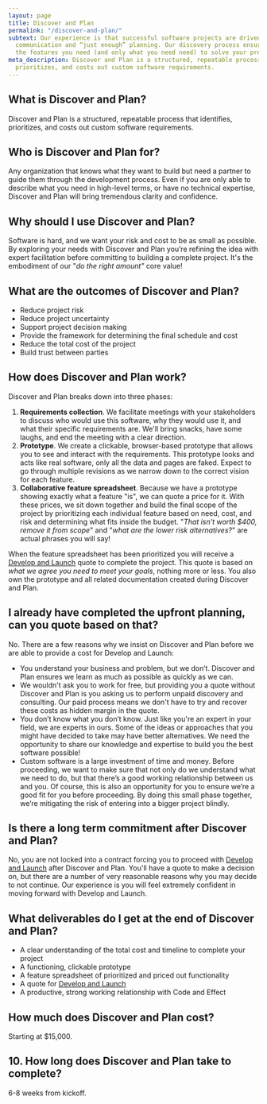 ```yaml
---
layout: page
title: Discover and Plan
permalink: "/discover-and-plan/"
subtext: Our experience is that successful software projects are driven by clear
  communication and “just enough” planning. Our discovery process ensures you get
  the features you need (and only what you need need) to solve your problem.
meta_description: Discover and Plan is a structured, repeatable process that identifies,
  prioritizes, and costs out custom software requirements.
---
```

## What is Discover and Plan?

Discover and Plan is a structured, repeatable process that identifies, prioritizes, and costs out custom software requirements.

## Who is Discover and Plan for?

Any organization that knows what they want to build but need a partner to guide them through the development process. Even if you are only able to describe what you need in high-level terms, or have no technical expertise, Discover and Plan will bring tremendous clarity and confidence.

## Why should I use Discover and Plan?

Software is hard, and we want your risk and cost to be as small as possible. By exploring your needs with Discover and Plan you’re refining the idea with expert facilitation before committing to building a complete project. It's the embodiment of our "_do the right amount"_ core value!

## What are the outcomes of Discover and Plan?

* Reduce project risk
* Reduce project uncertainty
* Support project decision making
* Provide the framework for determining the final schedule and cost
* Reduce the total cost of the project
* Build trust between parties

## How does Discover and Plan work?

Discover and Plan breaks down into three phases:

1. **Requirements collection**. We facilitate meetings with your stakeholders to discuss who would use this software, why they would use it, and what their specific requirements are. We'll bring snacks, have some laughs, and end the meeting with a clear direction.
2. **Prototype**. We create a clickable, browser-based prototype that allows you to see and interact with the requirements. This prototype looks and acts like real software, only all the data and pages are faked. Expect to go through multiple revisions as we narrow down to the correct vision for each feature.
3. **Collaborative feature spreadsheet**. Because we have a prototype showing exactly what a feature "is", we can quote a price for it. With these prices, we sit down together and build the final scope of the project by prioritizing each individual feature based on need, cost, and risk and determining what fits inside the budget. "_That isn't worth $400, remove it from scope_" and "_what are the lower risk alternatives?_" are actual phrases you will say!

When the feature spreadsheet has been prioritized you will receive a [Develop and Launch](https://codeandeffect.com/develop-and-launch/) quote to complete the project. This quote is based on _what we agree you need to meet your goals_, nothing more or less. You also own the prototype and all related documentation created during Discover and Plan.

## I already have completed the upfront planning, can you quote based on that?

No. There are a few reasons why we insist on Discover and Plan before we are able to provide a cost for Develop and Launch:

* You understand your business and problem, but we don’t. Discover and Plan ensures we learn as much as possible as quickly as we can.
* We wouldn't ask you to work for free, but providing you a quote without Discover and Plan is you asking us to perform unpaid discovery and consulting. Our paid process means we don't have to try and recover these costs as hidden margin in the quote.
* You don’t know what you don’t know. Just like you're an expert in your field, we are experts in ours. Some of the ideas or approaches that you might have decided to take may have better alternatives. We need the opportunity to share our knowledge and expertise to build you the best software possible!
* Custom software is a large investment of time and money. Before proceeding, we want to make sure that not only do we understand what we need to do, but that there’s a good working relationship between us and you. Of course, this is also an opportunity for you to ensure we’re a good fit for you before proceeding. By doing this small phase together, we’re mitigating the risk of entering into a bigger project blindly.

## Is there a long term commitment after Discover and Plan?

No, you are not locked into a contract forcing you to proceed with [Develop and Launch](https://codeandeffect.com/develop-and-launch/) after Discover and Plan. You'll have a quote to make a decision on, but there are a number of very reasonable reasons why you may decide to not continue. Our experience is you will feel extremely confident in moving forward with Develop and Launch.

## What deliverables do I get at the end of Discover and Plan?

* A clear understanding of the total cost and timeline to complete your project
* A functioning, clickable prototype
* A feature spreadsheet of prioritized and priced out functionality
* A quote for [Develop and Launch](https://codeandeffect.com/develop-and-launch/)
* A productive, strong working relationship with Code and Effect

## How much does Discover and Plan cost?

Starting at $15,000.

## 10. How long does Discover and Plan take to complete?

6-8 weeks from kickoff.

